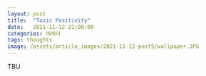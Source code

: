 ```yaml
---
layout: post
title:  "Toxic Positivity"
date:   2021-11-12 21:00:00
categories: 에세이
tags: thoughts
image: /assets/article_images/2021-11-12-post5/wallpaper.JPG
---
```


TBU
